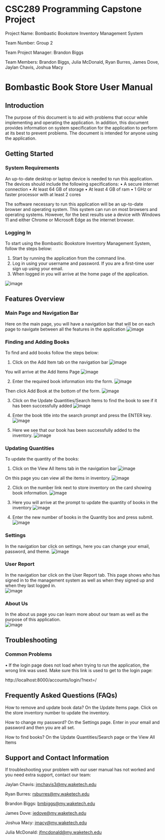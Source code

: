 # CSC289 Programming Capstone Project


Project Name: Bombastic Bookstore Inventory Management System

Team Number: Group 2

Team Project Manager: Brandon Biggs

Team Members: Brandon Biggs, Julia McDonald, Ryan Burres, James Dove, Jaylan Chavis, Joshua Macy



# Bombastic Book Store User Manual

 

## Introduction

The purpose of this document is to aid with problems that occur while implementing and operating the application. In addition, this document provides information on system specification for the application to perform at its best to prevent problems. The document is intended for anyone using the application.
 

## Getting Started

### System Requirements
An up-to-date desktop or laptop device is needed to run this application. The devices should include the following specifications:
•	A secure internet connection
•	At least 64 GB of storage
•	At least 4 GB of ram
•	1 GHz or faster processor with at least 2 cores

The software necessary to run this application will be an up-to-date browser and operating system. This system can run on most browsers and operating systems. However, for the best results use a device with Windows 11 and either Chrome or Microsoft Edge as the internet browser.
 
### Logging In
To start using the Bombastic Bookstore Inventory Management System, follow the steps below:
1.	Start by running the application from the command line.
2.	Log in using your username and password. If you are a first-time user sign up using your email.
3.	When logged in you will arrive at the home page of the application.

![image](https://github.com/user-attachments/assets/1bc5612a-143d-4032-b516-9993cea47a8e)


## Features Overview

### Main Page and Navigation Bar
Here on the main page, you will have a navigation bar that will be on each page to navigate between all the features in the application
![image](https://github.com/user-attachments/assets/e32f9fea-c184-4531-a15c-c198b280273f)
 

### Finding and Adding Books
To find and add books follow the steps below:

1.	Click on the Add Item tab on the navigation bar 
![image](https://github.com/user-attachments/assets/267a1a34-e126-4b59-b76f-4ac68e3b4f50)

You will arrive at the Add Items Page 
![image](https://github.com/user-attachments/assets/5458b9bb-b02e-4447-8c11-1341eb5d11dc)

2.	Enter the required book information into the form.
![image](https://github.com/user-attachments/assets/1bcc8654-42e5-49bb-bd7c-370554825448)

Then click Add Book at the bottom of the form. 
![image](https://github.com/user-attachments/assets/af897e30-b6cb-4788-be15-aaae2b33b70f)


3.	Click on the Update Quantities/Search Items to find the book to see if it has been successfully added 
![image](https://github.com/user-attachments/assets/b6b07280-556f-4588-bc34-485e4b65be09)


4.	Enter the book title into the search prompt and press the ENTER key. 
![image](https://github.com/user-attachments/assets/4561eab5-9767-4907-acf4-831968193fa5)


5.	Here we see that our book has been successfully added to the inventory.
![image](https://github.com/user-attachments/assets/1c30242f-309d-46e2-bd88-6ef7a2b1b627)


### Updating Quantities
To update the quantity of the books:
1.	Click on the View All Items tab in the navigation bar
![image](https://github.com/user-attachments/assets/6c5e631d-98b1-4b60-8c8f-600068be5974)


On this page you can view all the items in inventory.
![image](https://github.com/user-attachments/assets/89ab3c04-15a4-44f5-99d3-39bcc91dd354)


2.	Click on the number link next to store inventory on the card showing book information.
![image](https://github.com/user-attachments/assets/d991f2ff-a5a2-466f-aef3-2957086afbfc)


3.	Here you will arrive at the prompt to update the quantity of books in the inventory
![image](https://github.com/user-attachments/assets/10549fcd-6a75-425c-8932-8d0ffe3112a6)


4.	Enter the new number of books in the Quantity box and press submit.
![image](https://github.com/user-attachments/assets/c1376ac8-a603-47e3-9dd4-0139aaff6469)


### Settings
In the navigation bar click on settings, here you can change your email, password, and theme. 
![image](https://github.com/user-attachments/assets/c178ee3c-a731-4edd-88eb-85ee5c4239df)


### User Report
In the navigation bar click on the User Report tab. This page shows who has signed in to the management system as well as when they signed up and when they last logged in.  
![image](https://github.com/user-attachments/assets/11e2cbcd-07be-46f5-8851-1f3877950708)


### About Us
In the about us page you can learn more about our team as well as the purpose of this application.  
![image](https://github.com/user-attachments/assets/5a6ebbb3-78aa-429a-a9d0-e961cf90e65d)

 
## Troubleshooting

### Common Problems
•	If the login page does not load when trying to run the application, the wrong link was used. Make sure this link is used to get to the login page:

http://localhost:8000/accounts/login/?next=/
 



## Frequently Asked Questions (FAQs)

How to remove and update book data?
On the Update Items page. Click on the store inventory number to update the inventory.

How to change my password?
On the Settings page. Enter in your email and password and then you are all set.

How to find books?
On the Update Quantities/Search page or the View All Items
 



## Support and Contact Information

If troubleshooting your problem with our user manual has not worked and you need extra support, contact our team:



Jaylan Chavis: jmchavis3@my.waketech.edu

Ryan Burres: rsburres@my.waketech.edu

Brandon Biggs: bmbiggs@my.waketech.edu

James Dove: jedove@my.waketech.edu

Joshua Macy: jmacy@my.waketech.edu

Julia McDonald: jfmcdonald@my.waketech.edu
